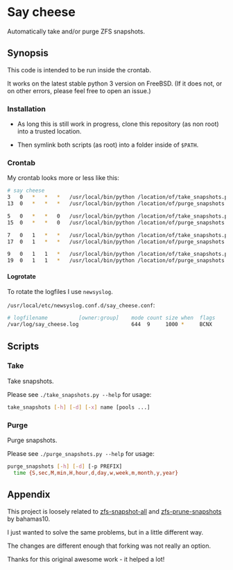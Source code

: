 # Say cheese

Automatically take and/or purge ZFS snapshots.

## Synopsis

This code is intended to be run inside the crontab.

It works on the latest stable python 3 version on FreeBSD.
(If it does not, or on other errors, please feel free to open an issue.)

### Installation

- As long this is still work in progress, clone this repository (as non root)
  into a trusted location.

- Then symlink both scripts (as root) into a folder inside of `$PATH`.

### Crontab

My crontab looks more or less like this:

```sh
# say cheese
3   0   *   *   *   /usr/local/bin/python /location/of/take_snapshots.py          auto_daily    >> /var/log/say_cheese.log 2>&1
13  0   *   *   *   /usr/local/bin/python /location/of/purge_snapshots.py  7 d -p auto_daily    >> /var/log/say_cheese.log 2>&1

5   0   *   *   0   /usr/local/bin/python /location/of/take_snapshots.py          auto_weekly   >> /var/log/say_cheese.log 2>&1
15  0   *   *   0   /usr/local/bin/python /location/of/purge_snapshots.py  4 w -p auto_weekly   >> /var/log/say_cheese.log 2>&1

7   0   1   *   *   /usr/local/bin/python /location/of/take_snapshots.py          auto_monthly  >> /var/log/say_cheese.log 2>&1
17  0   1   *   *   /usr/local/bin/python /location/of/purge_snapshots.py 12 m -p auto_monthly  >> /var/log/say_cheese.log 2>&1

9   0   1   1   *   /usr/local/bin/python /location/of/take_snapshots.py          auto_yearly   >> /var/log/say_cheese.log 2>&1
19  0   1   1   *   /usr/local/bin/python /location/of/purge_snapshots.py  2 y -p auto_yearly   >> /var/log/say_cheese.log 2>&1
```

#### Logrotate

To rotate the logfiles I use `newsyslog`.

`/usr/local/etc/newsyslog.conf.d/say_cheese.conf`:

```sh
# logfilename          [owner:group]    mode count size when  flags
/var/log/say_cheese.log                 644  9     1000 *     BCNX
```

## Scripts

### Take

Take snapshots.

Please see `./take_snapshots.py --help` for usage:

```sh
take_snapshots [-h] [-d] [-x] name [pools ...]
```

### Purge

Purge snapshots.

Please see `./purge_snapshots.py --help` for usage:

```sh
purge_snapshots [-h] [-d] [-p PREFIX]
  time {S,sec,M,min,H,hour,d,day,w,week,m,month,y,year}
```

## Appendix

This project is loosely related to
[zfs-snapshot-all](https://github.com/bahamas10/zfs-snapshot-all)
and
[zfs-prune-snapshots](https://github.com/bahamas10/zfs-prune-snapshots)
by bahamas10.

I just wanted to solve the same problems, but in a little different way.

The changes are different enough that forking was not really an option.

Thanks for this original awesome work - it helped a lot!
